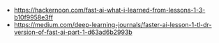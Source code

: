 * https://hackernoon.com/fast-ai-what-i-learned-from-lessons-1-3-b10f9958e3ff
* https://medium.com/deep-learning-journals/faster-ai-lesson-1-tl-dr-version-of-fast-ai-part-1-d63ad6b2993b
